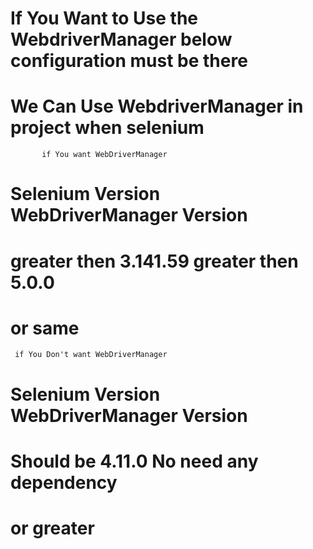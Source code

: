 # If You Want to Use the WebdriverManager below configuration must be there

# We Can Use WebdriverManager in project when selenium

           if You want WebDriverManager	
#     Selenium Version	            WebDriverManager Version
	
#     greater then 3.141.59       	   greater then 5.0.0
#     or same


     if You Don't want WebDriverManager	
#    Selenium Version	               WebDriverManager Version
	
#    Should be 4.11.0 				   No need any dependency
#    or greater